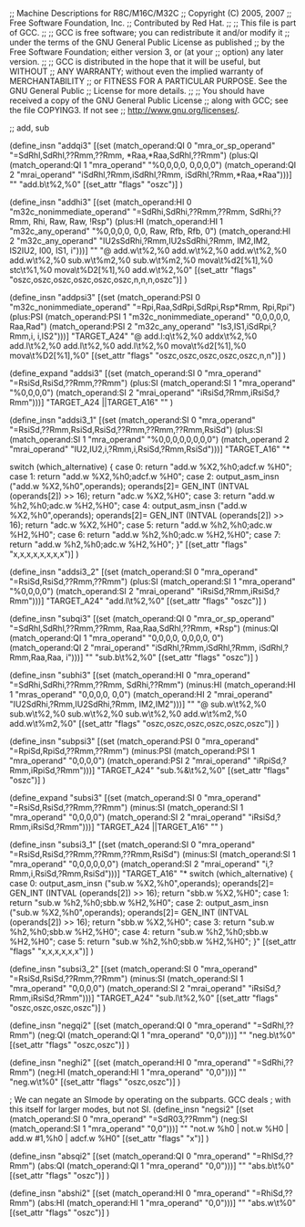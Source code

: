 ;; Machine Descriptions for R8C/M16C/M32C
;; Copyright (C) 2005, 2007
;; Free Software Foundation, Inc.
;; Contributed by Red Hat.
;;
;; This file is part of GCC.
;;
;; GCC is free software; you can redistribute it and/or modify it
;; under the terms of the GNU General Public License as published
;; by the Free Software Foundation; either version 3, or (at your
;; option) any later version.
;;
;; GCC is distributed in the hope that it will be useful, but WITHOUT
;; ANY WARRANTY; without even the implied warranty of MERCHANTABILITY
;; or FITNESS FOR A PARTICULAR PURPOSE.  See the GNU General Public
;; License for more details.
;;
;; You should have received a copy of the GNU General Public License
;; along with GCC; see the file COPYING3.  If not see
;; <http://www.gnu.org/licenses/>.

;; add, sub

(define_insn "addqi3"
  [(set (match_operand:QI 0 "mra_or_sp_operand"
		  "=SdRhl,SdRhl,??Rmm,??Rmm, *Raa,*Raa,SdRhl,??Rmm")
	(plus:QI (match_operand:QI 1 "mra_operand"
		  "%0,0,0,0, 0,0,0,0")
		 (match_operand:QI 2 "mrai_operand"
		  "iSdRhl,?Rmm,iSdRhl,?Rmm, iSdRhl,?Rmm,*Raa,*Raa")))]
  ""
  "add.b\t%2,%0"
  [(set_attr "flags" "oszc")]
  )

(define_insn "addhi3"
  [(set (match_operand:HI 0 "m32c_nonimmediate_operand"
	 	  "=SdRhi,SdRhi,??Rmm,??Rmm, SdRhi,??Rmm, Rhi, Raw, Raw, !Rsp")
	(plus:HI (match_operand:HI 1 "m32c_any_operand"
		  "%0,0,0,0, 0,0, Raw, Rfb, Rfb, 0")
		 (match_operand:HI 2 "m32c_any_operand"
		  "IU2sSdRhi,?Rmm,IU2sSdRhi,?Rmm, IM2,IM2, IS2IU2, I00, IS1, i")))]
  ""
  "@
   add.w\t%2,%0
   add.w\t%2,%0
   add.w\t%2,%0
   add.w\t%2,%0
   sub.w\t%m2,%0
   sub.w\t%m2,%0
   mova\t%d2[%1],%0
   stc\t%1,%0
   mova\t%D2[%1],%0
   add.w\t%2,%0"
  [(set_attr "flags" "oszc,oszc,oszc,oszc,oszc,oszc,n,n,n,oszc")]
  )

(define_insn "addpsi3"
  [(set (match_operand:PSI 0 "m32c_nonimmediate_operand" "=Rpi,Raa,SdRpi,SdRpi,Rsp*Rmm, Rpi,Rpi")
	(plus:PSI (match_operand:PSI 1 "m32c_nonimmediate_operand" "0,0,0,0,0, Raa,Rad")
		  (match_operand:PSI 2 "m32c_any_operand" "Is3,IS1,iSdRpi,?Rmm,i, i,IS2")))]
  "TARGET_A24"
  "@
   add.l:q\t%2,%0
   addx\t%2,%0
   add.l\t%2,%0
   add.l\t%2,%0
   add.l\t%2,%0
   mova\t%d2[%1],%0
   mova\t%D2[%1],%0"
  [(set_attr "flags" "oszc,oszc,oszc,oszc,oszc,n,n")]
  )

(define_expand "addsi3"
  [(set (match_operand:SI 0 "mra_operand" "=RsiSd,RsiSd,??Rmm,??Rmm")
        (plus:SI (match_operand:SI 1 "mra_operand" "%0,0,0,0")
                 (match_operand:SI 2 "mrai_operand" "iRsiSd,?Rmm,iRsiSd,?Rmm")))]
  "TARGET_A24 ||TARGET_A16"
  ""
  )

(define_insn "addsi3_1"
  [(set (match_operand:SI 0 "mra_operand" "=RsiSd,??Rmm,RsiSd,RsiSd,??Rmm,??Rmm,??Rmm,RsiSd")
        (plus:SI (match_operand:SI 1 "mra_operand" "%0,0,0,0,0,0,0,0")
                 (match_operand 2 "mrai_operand" "IU2,IU2,i,?Rmm,i,RsiSd,?Rmm,RsiSd")))]
  "TARGET_A16"
  "*
  
  switch (which_alternative)
    { 
    case 0:
      return \"add.w %X2,%h0\;adcf.w %H0\";
    case 1:
      return \"add.w %X2,%h0\;adcf.w %H0\";
    case 2:
      output_asm_insn (\"add.w %X2,%h0\",operands);
      operands[2]= GEN_INT (INTVAL (operands[2]) >> 16);
      return \"adc.w %X2,%H0\";
    case 3:
      return \"add.w %h2,%h0\;adc.w %H2,%H0\";
    case 4:
      output_asm_insn (\"add.w %X2,%h0\",operands);
      operands[2]= GEN_INT (INTVAL (operands[2]) >> 16);
      return \"adc.w %X2,%H0\";
    case 5:
      return \"add.w %h2,%h0\;adc.w %H2,%H0\";
    case 6:
      return \"add.w %h2,%h0\;adc.w %H2,%H0\";
    case 7:
      return \"add.w %h2,%h0\;adc.w %H2,%H0\";
    }"
  [(set_attr "flags" "x,x,x,x,x,x,x,x")]
)

(define_insn "addsi3_2"
  [(set (match_operand:SI 0 "mra_operand" "=RsiSd,RsiSd,??Rmm,??Rmm")
        (plus:SI (match_operand:SI 1 "mra_operand" "%0,0,0,0")
                 (match_operand:SI 2 "mrai_operand" "iRsiSd,?Rmm,iRsiSd,?Rmm")))]
  "TARGET_A24"
  "add.l\t%2,%0"
  [(set_attr "flags" "oszc")]
)

(define_insn "subqi3"
  [(set (match_operand:QI 0 "mra_or_sp_operand"
		   "=SdRhl,SdRhl,??Rmm,??Rmm, Raa,Raa,SdRhl,??Rmm, *Rsp")
	(minus:QI (match_operand:QI 1 "mra_operand"
		   "0,0,0,0, 0,0,0,0, 0")
		  (match_operand:QI 2 "mrai_operand"
		   "iSdRhl,?Rmm,iSdRhl,?Rmm, iSdRhl,?Rmm,Raa,Raa, i")))]
  ""
  "sub.b\t%2,%0"
  [(set_attr "flags" "oszc")]
  )

(define_insn "subhi3"
  [(set (match_operand:HI 0 "mra_operand"
		   "=SdRhi,SdRhi,??Rmm,??Rmm, SdRhi,??Rmm")
	(minus:HI (match_operand:HI 1 "mras_operand"
		   "0,0,0,0, 0,0")
		  (match_operand:HI 2 "mrai_operand"
		   "IU2SdRhi,?Rmm,IU2SdRhi,?Rmm, IM2,IM2")))]
  ""
  "@
   sub.w\t%2,%0
   sub.w\t%2,%0
   sub.w\t%2,%0
   sub.w\t%2,%0
   add.w\t%m2,%0
   add.w\t%m2,%0"
  [(set_attr "flags" "oszc,oszc,oszc,oszc,oszc,oszc")]
  )

(define_insn "subpsi3"
  [(set (match_operand:PSI 0 "mra_operand" "=RpiSd,RpiSd,??Rmm,??Rmm")
	(minus:PSI (match_operand:PSI 1 "mra_operand" "0,0,0,0")
		   (match_operand:PSI 2 "mrai_operand" "iRpiSd,?Rmm,iRpiSd,?Rmm")))]
  "TARGET_A24"
  "sub.%&\t%2,%0"
  [(set_attr "flags" "oszc")]
  )

(define_expand "subsi3"
  [(set (match_operand:SI 0 "mra_operand" "=RsiSd,RsiSd,??Rmm,??Rmm")
        (minus:SI (match_operand:SI 1 "mra_operand" "0,0,0,0")
                  (match_operand:SI 2 "mrai_operand" "iRsiSd,?Rmm,iRsiSd,?Rmm")))]
  "TARGET_A24 ||TARGET_A16"
  ""
)

(define_insn "subsi3_1"
  [(set (match_operand:SI 0 "mra_operand" "=RsiSd,RsiSd,??Rmm,??Rmm,??Rmm,RsiSd")
        (minus:SI (match_operand:SI 1 "mra_operand" "0,0,0,0,0,0")
                  (match_operand:SI 2 "mrai_operand" "i,?Rmm,i,RsiSd,?Rmm,RsiSd")))]
  "TARGET_A16"
  "*
  switch (which_alternative)
    {
    case 0:
      output_asm_insn (\"sub.w %X2,%h0\",operands);
      operands[2]= GEN_INT (INTVAL (operands[2]) >> 16);
      return \"sbb.w %X2,%H0\";
    case 1:
      return \"sub.w %h2,%h0\;sbb.w %H2,%H0\";
    case 2:
      output_asm_insn (\"sub.w %X2,%h0\",operands);
      operands[2]= GEN_INT (INTVAL (operands[2]) >> 16);
      return \"sbb.w %X2,%H0\";
    case 3:
      return \"sub.w %h2,%h0\;sbb.w %H2,%H0\";
    case 4:
      return \"sub.w %h2,%h0\;sbb.w %H2,%H0\";
    case 5:
      return \"sub.w %h2,%h0\;sbb.w %H2,%H0\";
    }"
  [(set_attr "flags" "x,x,x,x,x,x")]
)

(define_insn "subsi3_2"
  [(set (match_operand:SI 0 "mra_operand" "=RsiSd,RsiSd,??Rmm,??Rmm")
        (minus:SI (match_operand:SI 1 "mra_operand" "0,0,0,0")
                  (match_operand:SI 2 "mrai_operand" "iRsiSd,?Rmm,iRsiSd,?Rmm")))]
  "TARGET_A24"
  "sub.l\t%2,%0"
  [(set_attr "flags" "oszc,oszc,oszc,oszc")]
)

(define_insn "negqi2"
  [(set (match_operand:QI 0 "mra_operand" "=SdRhl,??Rmm")
	(neg:QI (match_operand:QI 1 "mra_operand" "0,0")))]
  ""
  "neg.b\t%0"
  [(set_attr "flags" "oszc,oszc")]
  )

(define_insn "neghi2"
  [(set (match_operand:HI 0 "mra_operand" "=SdRhi,??Rmm")
	(neg:HI (match_operand:HI 1 "mra_operand" "0,0")))]
  ""
  "neg.w\t%0"
  [(set_attr "flags" "oszc,oszc")]
  )

; We can negate an SImode by operating on the subparts.  GCC deals
; with this itself for larger modes, but not SI.
(define_insn "negsi2"
  [(set (match_operand:SI 0 "mra_operand" "=SdR03,??Rmm")
	(neg:SI (match_operand:SI 1 "mra_operand" "0,0")))]
  ""
  "not.w %h0 | not.w %H0 | add.w #1,%h0 | adcf.w %H0"
  [(set_attr "flags" "x")]
  )

(define_insn "absqi2"
  [(set (match_operand:QI 0 "mra_operand" "=RhlSd,??Rmm")
	(abs:QI (match_operand:QI 1 "mra_operand" "0,0")))]
  ""
  "abs.b\t%0"
  [(set_attr "flags" "oszc")]
  )

(define_insn "abshi2"
  [(set (match_operand:HI 0 "mra_operand" "=RhiSd,??Rmm")
	(abs:HI (match_operand:HI 1 "mra_operand" "0,0")))]
  ""
  "abs.w\t%0"
  [(set_attr "flags" "oszc")]
  )
